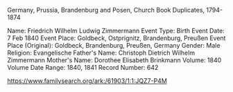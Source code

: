Germany, Prussia, Brandenburg and Posen, Church Book Duplicates, 1794-1874

Name:	Friedrich Wilhelm Ludwig Zimmermann
Event Type:	Birth
Event Date:	7 Feb 1840
Event Place: Goldbeck, Ostprignitz, Brandenburg, Preußen
Event Place (Original):	Goldbeck, Brandenburg, Preußen, Germany
Gender:	Male
Religion:	Evangelische
Father's Name:	Christoph Dietrich Wilhelm Zimmermann
Mother's Name:	Dorothee Elisabeth Brinkmann
Volume:	1840
Volume Date Range:	1840, 1841
Record Number:	642

https://www.familysearch.org/ark:/61903/1:1:JQZ7-P4M
